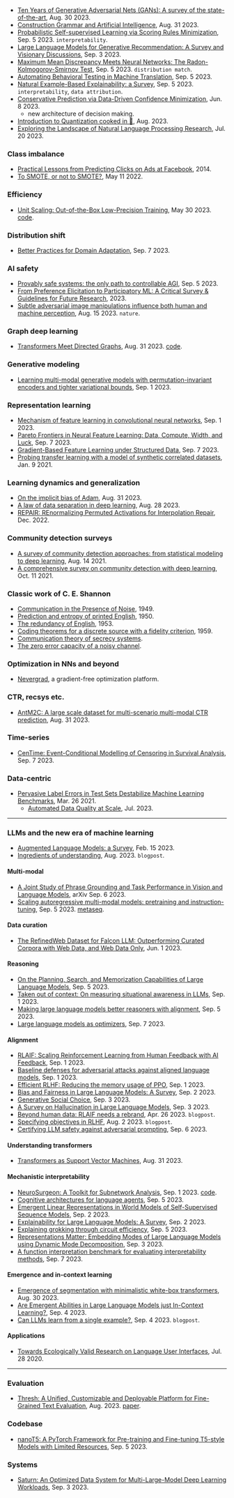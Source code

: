 
- [Ten Years of Generative Adversarial Nets (GANs): A survey of the state-of-the-art](https://arxiv.org/pdf/2308.16316.pdf), Aug. 30 2023.
- [Construction Grammar and Artificial Intelligence](https://arxiv.org/pdf/2309.00135.pdf), Aug. 31 2023.
- [Probabilistic Self-supervised Learning via Scoring Rules Minimization](https://arxiv.org/pdf/2309.02048.pdf), Sep. 5 2023. `interpretability`.
- [Large Language Models for Generative Recommendation: A Survey and Visionary Discussions](https://arxiv.org/pdf/2309.01157.pdf), Sep. 3 2023.
- [Maximum Mean Discrepancy Meets Neural Networks: The Radon-Kolmogorov-Smirnov Test](https://arxiv.org/pdf/2309.02422.pdf), Sep. 5 2023. `distribution match`.
- [Automating Behavioral Testing in Machine Translation](https://arxiv.org/pdf/2309.02553.pdf), Sep. 5 2023.
- [Natural Example-Based Explainability: a Survey](https://arxiv.org/pdf/2309.03234.pdf), Sep. 5 2023. `interpretability`, `data attribution`.
- [Conservative Prediction via Data-Driven Confidence Minimization](https://arxiv.org/abs/2306.04974), Jun. 8 2023.
  - new architecture of decision making.
- [Introduction to Quantization cooked in 🤗](https://huggingface.co/blog/merve/quantization), Aug. 2023.
- [Exploring the Landscape of Natural Language Processing Research](https://arxiv.org/abs/2307.10652), Jul. 20 2023.

### Class imbalance

- [Practical Lessons from Predicting Clicks on Ads at Facebook](http://quinonero.net/Publications/predicting-clicks-facebook.pdf), 2014.
- [To SMOTE, or not to SMOTE?](https://arxiv.org/pdf/2201.08528.pdf), May 11 2022.

### Efficiency

- [Unit Scaling: Out-of-the-Box Low-Precision Training](https://arxiv.org/pdf/2303.11257.pdf), May 30 2023. [code](https://console.paperspace.com/github/graphcore-research/out-of-the-box-fp8-training?machine=Free-IPU-POD4&container=graphcore/pytorch-paperspace%3A3.3.0-ubuntu-20.04-20230703&file=out_of_the_box_fp8_training.ipynb).

### Distribution shift

- [Better Practices for Domain Adaptation](https://arxiv.org/pdf/2309.03879.pdf), Sep. 7 2023.

### AI safety

- [Provably safe systems: the only path to controllable AGI](https://arxiv.org/pdf/2309.01933.pdf), Sep. 5 2023.
- [From Preference Elicitation to Participatory ML: A Critical Survey & Guidelines for Future Research](https://dl.acm.org/doi/pdf/10.1145/3600211.3604661), 2023.
- [Subtle adversarial image manipulations influence both human and machine perception](https://www.nature.com/articles/s41467-023-40499-0), Aug. 15 2023. `nature`.

### Graph deep learning

- [Transformers Meet Directed Graphs](https://arxiv.org/pdf/2302.00049.pdf), Aug. 31 2023. [code](https://github.com/deepmind/digraph_transformer).

### Generative modeling

- [Learning multi-modal generative models with permutation-invariant encoders and tighter variational bounds](https://arxiv.org/pdf/2309.00380.pdf), Sep. 1 2023.

### Representation learning

- [Mechanism of feature learning in convolutional neural networks](https://arxiv.org/pdf/2309.00570.pdf), Sep. 1 2023.
- [Pareto Frontiers in Neural Feature Learning: Data, Compute, Width, and Luck](https://arxiv.org/pdf/2309.03800.pdf), Sep. 7 2023.
- [Gradient-Based Feature Learning under Structured Data](https://arxiv.org/pdf/2309.03843.pdf), Sep. 7 2023.
- [Probing transfer learning with a model of synthetic correlated datasets](https://arxiv.org/abs/2106.05418), Jan. 9 2021.

### Learning dynamics and generalization

- [On the implicit bias of Adam](https://arxiv.org/pdf/2309.00079.pdf), Aug. 31 2023.
- [A law of data separation in deep learning](https://www.pnas.org/doi/full/10.1073/pnas.2221704120), Aug. 28 2023.
- [REPAIR: REnormalizing Permuted Activations for Interpolation Repair](https://arxiv.org/pdf/2211.08403.pdf), Dec. 2022.

### Community detection surveys

- [A survey of community detection approaches: from statistical modeling to deep learning](https://arxiv.org/pdf/2101.01669.pdf), Aug. 14 2021.
- [A comprehensive survey on community detection with deep learning](https://arxiv.org/pdf/2105.12584.pdf), Oct. 11 2021.

### Classic work of C. E. Shannon

- [Communication in the Presence of Noise](http://shilov-sss.ru/wp-content/uploads/2018/05/Shannon-C.-Communication-in-the-presence-of-noise-PIRE-37-I-194910.pdf), 1949.
- [Prediction and entropy of printed English](https://languagelog.ldc.upenn.edu/myl/Shannon1950.pdf), 1950.
- [The redundancy of English](https://jontalle.web.engr.illinois.edu/uploads/537.F18/Papers/Shannon50b.pdf), 1953.
- [Coding theorems for a discrete source with a fidelity criterion](https://mast.queensu.ca/~math474/shannon59.pdf), 1959.
- [Communication theory of secrecy systems](http://www.fr.beejack.com/sites/default/files/u3/Claude-Elwood-Shannon.pdf).
- [The zero error capacity of a noisy channel](https://ieeexplore.ieee.org/stamp/stamp.jsp?tp=&arnumber=1056798).

### Optimization in NNs and beyond

- [Nevergrad](https://facebookresearch.github.io/nevergrad/index.html), a gradient-free optimization platform.

### CTR, recsys etc.

- [AntM2C: A large scale dataset for multi-scenario multi-modal CTR prediction](https://arxiv.org/pdf/2308.16437.pdf), Aug. 31 2023.

### Time-series

- [CenTime: Event-Conditional Modelling of Censoring in Survival Analysis](https://arxiv.org/pdf/2309.03851.pdf), Sep. 7 2023.

### Data-centric

- [Pervasive Label Errors in Test Sets Destabilize Machine Learning Benchmarks](https://arxiv.org/abs/2103.14749), Mar. 26 2021.
  - [Automated Data Quality at Scale](https://cleanlab.ai/blog/automated-data-quality-at-scale/), Jul. 2023.

---

### LLMs and the new era of machine learning

- [Augmented Language Models: a Survey](https://arxiv.org/pdf/2302.07842.pdf), Feb. 15 2023.
- [Ingredients of understanding](https://dileeplearning.substack.com/p/ingredients-of-understanding?utm_source=profile&utm_medium=reader2), Aug. 2023. `blogpost`.

#### Multi-modal

- [A Joint Study of Phrase Grounding and Task Performance in Vision and Language Models](https://arxiv.org/pdf/2309.02691.pdf), arXiv Sep. 6 2023.
- [Scaling autoregressive multi-modal models: pretraining and instruction-tuning](https://arxiv.org/pdf/2309.02591.pdf), Sep. 5 2023. [metaseq](https://github.com/facebookresearch/metaseq).

#### Data curation

- [The RefinedWeb Dataset for Falcon LLM: Outperforming Curated Corpora with Web Data, and Web Data Only](https://arxiv.org/abs/2306.01116), Jun. 1 2023.

#### Reasoning

- [On the Planning, Search, and Memorization Capabilities of Large Language Models](https://arxiv.org/pdf/2309.01868.pdf), Sep. 5 2023.
- [Taken out of context: On measuring situational awareness in LLMs](https://arxiv.org/pdf/2309.00667.pdf), Sep. 1 2023.
- [Making large language models better reasoners with alignment](https://arxiv.org/pdf/2309.02144.pdf), Sep. 5 2023.
- [Large language models as optimizers](https://arxiv.org/pdf/2309.03409.pdf), Sep. 7 2023.

#### Alignment

- [RLAIF: Scaling Reinforcement Learning from Human Feedback with AI Feedback](https://arxiv.org/pdf/2309.00267.pdf), Sep. 1 2023.
- [Baseline defenses for adversarial attacks against aligned language models](https://arxiv.org/pdf/2309.00614.pdf), Sep. 1 2023.
- [Efficient RLHF: Reducing the memory usage of PPO](https://arxiv.org/pdf/2309.00754.pdf), Sep. 1 2023.
- [Bias and Fairness in Large Language Models: A Survey](https://arxiv.org/pdf/2309.00770.pdf), Sep. 2 2023.
- [Generative Social Choice](https://arxiv.org/pdf/2309.01291.pdf), Sep. 3 2023.
- [A Survey on Hallucination in Large Language Models](https://arxiv.org/pdf/2309.01219.pdf), Sep. 3 2023.
- [Beyond human data: RLAIF needs a rebrand](https://www.interconnects.ai/p/beyond-human-data-rlaif), Apr. 26 2023. `blogpost`.
- [Specifying objectives in RLHF](https://www.interconnects.ai/p/specifying-objectives-in-rlhf), Aug. 2 2023. `blogpost`.
- [Certifying LLM safety against adversarial prompting](https://arxiv.org/pdf/2309.02705.pdf), Sep. 6 2023.

#### Understanding transformers

- [Transformers as Support Vector Machines](https://arxiv.org/pdf/2308.16898.pdf), Aug. 31 2023.

#### Mechanistic interpretability

- [NeuroSurgeon: A Toolkit for Subnetwork Analysis](https://arxiv.org/pdf/2309.00244.pdf), Sep. 1 2023. [code](https://github.com/mlepori1/NeuroSurgeon).
- [Cognitive architectures for language agents](https://arxiv.org/pdf/2309.02427.pdf), Sep. 5 2023.
- [Emergent Linear Representations in World Models of Self-Supervised Sequence Models](https://arxiv.org/pdf/2309.00941.pdf), Sep. 2 2023.
- [Explainability for Large Language Models: A Survey](https://arxiv.org/pdf/2309.01029.pdf), Sep. 2 2023.
- [Explaining grokking through circuit efficiency](https://arxiv.org/pdf/2309.02390.pdf), Sep. 5 2023.
- [Representations Matter: Embedding Modes of Large Language Models using Dynamic Mode Decomposition](https://arxiv.org/pdf/2309.01245.pdf), Sep. 3 2023.
- [A function interpretation benchmark for evaluating interpretability methods](https://arxiv.org/pdf/2309.03886.pdf), Sep. 7 2023.

#### Emergence and in-context learning

- [Emergence of segmentation with minimalistic white-box transformers](https://arxiv.org/pdf/2308.16271.pdf), Aug. 30 2023.
- [Are Emergent Abilities in Large Language Models just In-Context Learning?](https://arxiv.org/pdf/2309.01809.pdf), Sep. 4 2023.
- [Can LLMs learn from a single example?](https://www.fast.ai/posts/2023-09-04-learning-jumps/), Sep. 4 2023. `blogpost`.

#### Applications

- [Towards Ecologically Valid Research on Language User Interfaces](https://arxiv.org/abs/2007.14435), Jul. 28 2020.

---

### Evaluation

- [Thresh: A Unified, Customizable and Deployable Platform for Fine-Grained Text Evaluation](https://github.com/davidheineman/thresh), Aug. 2023. [paper](https://arxiv.org/abs/2308.06953).

### Codebase

- [nanoT5: A PyTorch Framework for Pre-training and Fine-tuning T5-style Models with Limited Resources](https://arxiv.org/pdf/2309.02373.pdf), Sep. 5 2023.

### Systems

- [Saturn: An Optimized Data System for Multi-Large-Model Deep Learning Workloads](https://arxiv.org/pdf/2309.01226.pdf), Sep. 3 2023.




